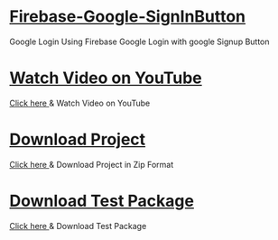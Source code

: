# <a href="">Firebase-Google-SignInButton</a>
Google Login Using Firebase Google Login with google Signup Button

<h1><a href="">Watch Video on YouTube</a></h1>
<p><a href="">Click here </a>& Watch Video on YouTube</p>

<h1><a href="">Download Project</a></h1>

<p><a href="">Click here </a>& Download Project in Zip Format</p>

<h1><a href="">Download Test Package</a></h1>
<p><a href="">Click here </a>& Download Test Package</h1>

